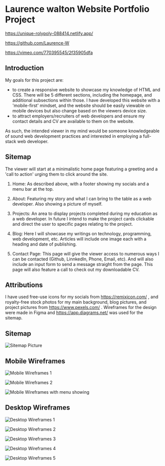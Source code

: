 # Laurence walton Website Portfolio Project

https://unique-rolypoly-088414.netlify.app/

https://github.com/Laurence-W

https://vimeo.com/770395545/2f35905dfa

## Introduction

My goals for this project are:

* to create a responsive website to showcase my knowledge of HTML and CSS. There will be 5 different sections, including the homepage, and additional subsections within those. I have developed this website with a 'mobile-first' mindset, and the website should be easily viewable on mobile devices but also change based on the viewers device size.
* to attract employers/recruiters of web developers and ensure my contact details and CV are available to them on the website.

As such, the intended viewer in my mind would be someone knowledgeable of sound web development practices and interested in employing a full-stack web developer.

## Sitemap

The viewer will start at a minimalistic home page featuring a greeting and a 'call to action' urging them to click around the site.

1. Home: As described above, with a footer showing my socials and a menu bar at the top.

2. About: Featuring my story and what I can bring to the table as a web developer. Also showing a picture of myself.

3. Projects: An area to display projects completed during my education as a web developer. In future I intend to make the project cards clickable and direct the user to specific pages relating to the project.

4. Blog: Here I will showcase my writings on technology, programming, web development, etc. Articles will include one image each with a heading and date of publishing.

5. Contact Page: This page will give the viewer access to numerous ways I can be contacted (Github, LinnkedIn, Phone, Email, etc). And will also include an input form to send a message straight from the page. This page will also feature a call to check out my downloadable CV.

## Attributions
I have used free-use icons for my socials from https://remixicon.com/ , and royalty-free stock photos for my main background, blog pictures, and project pictures from https://www.pexels.com/ . Wireframes for the design were made in Figma and https://app.diagrams.net/ was used for the sitemap.

## Sitemap

![Sitemap Picture](/sitemap/sitemap.png)

## Mobile Wireframes

![Mobile Wireframes 1](wireframes\mobilewireframes1.png)

![Mobile Wireframes 2](wireframes\mobilewireframes2.png)

![Mobile Wireframes with menu showing](wireframes\mobilewirefreames3menu.png)

## Desktop Wireframes

![Desktop Wireframes 1](wireframes\desktopwireframe1.png)

![Desktop Wireframes 2](wireframes\desktopwireframe2.png)

![Desktop Wireframes 3](wireframes\desktopwireframe3.png)

![Desktop Wireframes 4](wireframes\desktopwireframe4.png)

![Desktop Wireframes 5](wireframes\desktopwireframe5.png)